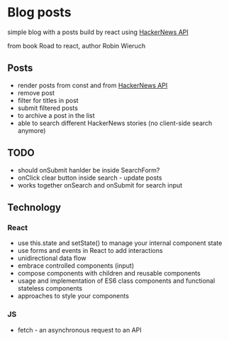 # Blog posts
simple blog with a posts build by react using [HackerNews API](https://github.com/HackerNews/API)

from book Road to react, author Robin Wieruch

## Posts
* render posts from const and from [HackerNews API](https://hn.algolia.com/api/v1/search?query=redux)
* remove post
* filter for titles in post
* submit filtered posts
* to archive a post in the list
* able to search different HackerNews stories (no client-side search anymore)

## TODO 
* should onSubmit hanlder be inside SearchForm?
* onClick clear button inside search - update posts 
* works together onSearch and onSubmit for search input

## Technology

### React
* use this.state and setState() to manage your internal component state
* use forms and events in React to add interactions
* unidirectional data flow
* embrace controlled components (input)
* compose components with children and reusable components
* usage and implementation of ES6 class components and functional stateless components
* approaches to style your components

### JS
* fetch - an asynchronous request to an API

